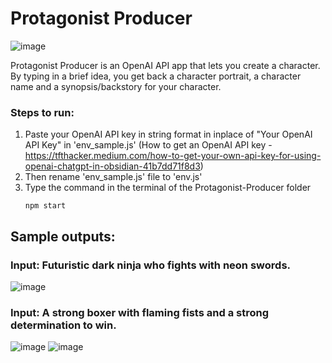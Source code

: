 # Protagonist Producer

![image](https://github.com/SachShetty/Protagonist-Producer/assets/132273464/dba37ad0-6cc1-4c7b-b675-c19f76364c62)


Protagonist Producer is an OpenAI API app that lets you create a character. By typing in a brief idea, you get back a character portrait, a character name and a synopsis/backstory for your character.

### Steps to run:
1. Paste your OpenAI API key in string format in inplace of "Your OpenAI API Key" in 'env_sample.js'
   (How to get an OpenAI API key - https://tfthacker.medium.com/how-to-get-your-own-api-key-for-using-openai-chatgpt-in-obsidian-41b7dd71f8d3)
2. Then rename 'env_sample.js' file to 'env.js'
3. Type the command in the terminal of the Protagonist-Producer folder
	```shell 
	npm start
	```
## Sample outputs:

### Input: Futuristic dark ninja who fights with neon swords.
![image](https://github.com/SachShetty/Protagonist-Producer/assets/132273464/3c42205d-d4af-4e99-a70b-5362101ca56e)

### Input: A strong boxer with flaming fists and a strong determination to win.
![image](https://github.com/SachShetty/Protagonist-Producer/assets/132273464/4bbaff25-e3fd-4bc6-a775-105241a6826b)
![image](https://github.com/SachShetty/Protagonist-Producer/assets/132273464/fde83030-462c-4aac-9cdd-2201f57fd33b)




